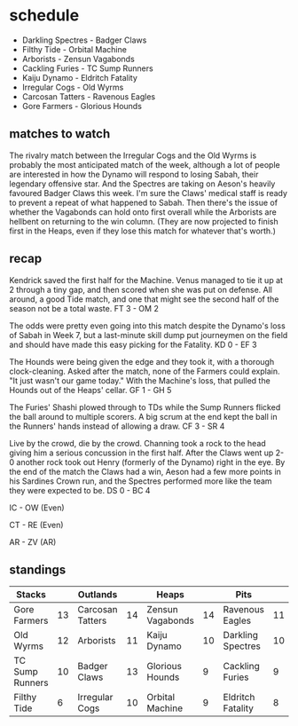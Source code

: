 # schedule

* Darkling Spectres - Badger Claws
* Filthy Tide - Orbital Machine
* Arborists - Zensun Vagabonds
* Cackling Furies - TC Sump Runners  
* Kaiju Dynamo - Eldritch Fatality
* Irregular Cogs - Old Wyrms
* Carcosan Tatters - Ravenous Eagles
* Gore Farmers - Glorious Hounds

## matches to watch

The rivalry match between the Irregular Cogs and the Old Wyrms is probably the most anticipated match of the week, although a lot of people are interested in how the Dynamo will respond to losing Sabah, their legendary offensive star. And the Spectres are taking on Aeson's heavily favoured Badger Claws this week. I'm sure the Claws' medical staff is ready to prevent a repeat of what happened to Sabah. Then there's the issue of whether the Vagabonds can hold onto first overall while the Arborists are hellbent on returning to the win column. (They are now projected to finish first in the Heaps, even if they lose this match for whatever that's worth.)

## recap

Kendrick saved the first half for the Machine. Venus managed to tie it up at 2 through a tiny gap, and then scored when she was put on defense. All around, a good Tide match, and one that might see the second half of the season not be a total waste. FT 3 - OM 2

The odds were pretty even going into this match despite the Dynamo's loss of Sabah in Week 7, but a last-minute skill dump put journeymen on the field and should have made this easy picking for the Fatality. KD 0 - EF 3

The Hounds were being given the edge and they took it, with a thorough clock-cleaning. Asked after the match, none of the Farmers could explain. "It just wasn't our game today." With the Machine's loss, that pulled the Hounds out of the Heaps' cellar. GF 1 - GH 5

The Furies' Shashi plowed through to TDs while the Sump Runners flicked the ball around to multiple scorers. A big scrum at the end kept the ball in the Runners' hands instead of allowing a draw. CF 3 - SR 4

Live by the crowd, die by the crowd. Channing took a rock to the head giving him a serious concussion in the first half. After the Claws went up 2-0 another rock took out Henry (formerly of the Dynamo) right in the eye. By the end of the match the Claws had a win, Aeson had a few more points in his Sardines Crown run, and the Spectres performed more like the team they were expected to be. DS 0 - BC 4

IC - OW (Even)

CT - RE (Even)

AR - ZV (AR)

## standings

| Stacks |  | Outlands |  | Heaps |  | Pits |  |
|-------|-----|--|--|------|------|--|--|
| Gore Farmers | 13 | Carcosan Tatters | 14 | Zensun Vagabonds | 14 | Ravenous Eagles | 11 |
| Old Wyrms | 12 | Arborists | 11 |  Kaiju Dynamo | 10 | Darkling Spectres | 10 |
| TC Sump Runners | 10 | Badger Claws | 13 | Glorious Hounds | 9 | Cackling Furies | 9 |
| Filthy Tide | 6 | Irregular Cogs | 10 | Orbital Machine | 9 | Eldritch Fatality | 8 |